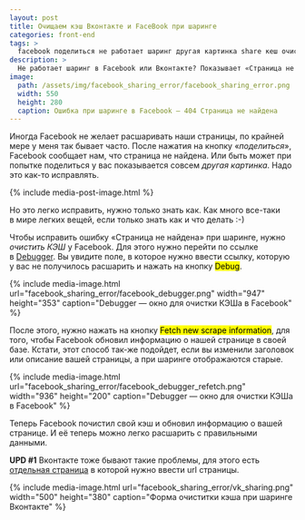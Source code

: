 ```yaml
---
layout: post
title: Очищаем кэш Вконтакте и FaceBook при шаринге
categories: front-end
tags: >
  facebook поделиться не работает шаринг другая картинка share кеш очистить кэш 404 cache фейсбук вконтакте вк
description: >
  Не работает шаринг в Facebook или Вконтакте? Показывает «Страница не найдена 404» при шаринге (share)? Вам нужно очистить КЭШ и все заработает.
image:
  path: /assets/img/facebook_sharing_error/facebook_sharing_error.png
  width: 550
  height: 280
  caption: Ошибка при шаринге в Facebook — 404 Страница не найдена
---
```


Иногда Facebook не желает расшаривать наши страницы, по крайней мере у меня так бывает часто. После нажатия на кнопку «_поделиться_», Facebook сообщает нам, что страница не найдена. Или быть может при попытке поделиться у вас показывается совсем _другая картинка_. Надо это как-то исправлять.

{% include media-post-image.html %}

Но это легко исправить, нужно только знать как. Как много все-таки в мире легких вещей, если только знать как и что делать :-)

Чтобы исправить ошибку «Страница не найдена» при шаринге, нужно _очистить КЭШ_ у Facebook. Для этого нужно перейти по ссылке в <a href="https://developers.facebook.com/tools/debug/">Debugger</a>. Вы увидите поле, в которое нужно ввести ссылку, которую у вас не получилось расшарить и нажать на кнопку <mark>Debug</mark>.

{%
	include media-image.html
	url="facebook_sharing_error/facebook_debugger.png"
	width="947"
	height="353"
	caption="Debugger — окно для очистки КЭШа в Facebook"
%}

После этого, нужно нажать на кнопку <mark>Fetch new scrape information</mark>, для того, чтобы Facebook обновил информацию о нашей странице в своей базе. Кстати, этот способ так-же подойдет, если вы изменили заголовок или описание вашей страницы, а при шаринге отображаются старые.

{%
	include media-image.html
	url="facebook_sharing_error/facebook_debugger_refetch.png"
	width="936"
	height="200"
	caption="Debugger — окно для очистки КЭШа в Facebook"
%}

Теперь Facebook почистил свой кэш и обновил информацию о вашей странице. И её теперь можно легко расшарить с правильными данными.

**UPD #1** Вконтакте тоже бывают такие проблемы, для этого есть <a href="https://vk.com/dev/pages.clearCache">отдельная страница</a> в которой нужно ввести url страницы.

{%
	include media-image.html
	url="facebook_sharing_error/vk_sharing.png"
	width="500"
	height="380"
	caption="Форма очиститки кэша при шаринге Вконтакте"
%}
